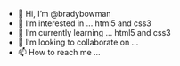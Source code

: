 - 👋 Hi, I’m @bradybowman
- 👀 I’m interested in ... html5 and css3
- 🌱 I’m currently learning ... html5 and css3
- 💞️ I’m looking to collaborate on ...
- 📫 How to reach me ...

<!---
bradybowman/bradybowman is a ✨ special ✨ repository because its `README.md` (this file) appears on your GitHub profile.
You can click the Preview link to take a look at your changes.
--->
